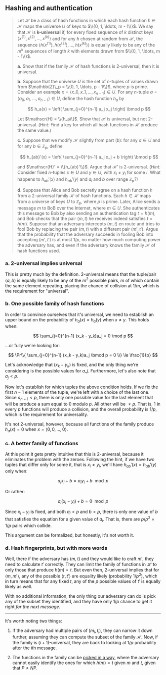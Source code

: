 ## Hashing and authentication

> Let $\mathscr{H}$ be a class of hash functions in which each hash function $h
> \in \mathscr{H}$ maps the universe $U$ of keys to $\\{0, 1, \ldots, m - 1\\}$.
> We say that $\mathscr{H}$ is **k-universal** if, for every fixed sequence of
> $k$ distinct keys $\langle x^{(1)}, x^{(2)}, \ldots, x^{(k)} \rangle$ and for
> any $h$ chosen at random from $\mathscr{H}$, the sequence $\langle h(x^{(1)}),
> h(x^{(2)}), \ldots, h(x^{(k)}) \rangle$ is equally likely to be any of the
> $m^k$ sequences of length $k$ with elements drawn from $\\{0, 1, \ldots, m -
> 1\\}$.
>
> **a.** Show that if the family $\mathscr{H}$ of hash functions is 2-universal,
> then it is universal.
>
> **b.** Suppose that the universe $U$ is the set of $n$-tuples of values drawn
> from $\mathbb{Z}\_p = \\{0, 1, \ldots, p - 1\\}$, where $p$ is prime. Consider
> an example $x = \langle x\_0, x\_1, \ldots, x_{n-1} \rangle \in U$. For
> any $n$-tuple $a = \langle a_0, a_1, \ldots, a_{n-1} \rangle \in U$, define
> the hash function $h_a$ by
>
> $$ h_a(x) = \left( \sum_{j=0}^{n-1} a_j x_j \right) \bmod p $$
>
> Let $\mathscr{H} = \\{h_a\\}$. Show that $\mathscr{H}$ is universal, but not
> 2-universal. (_Hint:_ Find a key for which all hash functions in $\mathscr{H}$
> produce the same value.)
>
> **c.** Suppose that we modify $\mathscr{H}$ slightly from part (b): for any $a
> \in U$ and for any $b \in \mathbb{Z}_p$, define
>
> $$ h_{ab}'(x) = \left( \sum_{j=0}^{n-1} a_j x_j + b \right) \bmod p $$
>
> and $\mathscr{H}' = \\{h_{ab}'\\}$. Argue that $\mathscr{H}'$ is 2-universal.
> (_Hint:_ Consider fixed $n$-tuples $x \in U$ and $y \in U$, with $x_i \ne y_i$
> for some $i$. What happens to $h_{ab}'(x)$ and $h_{ab}'(y)$ and $a_i$ and $b$
> over range $\mathbb{Z}_p$?)
>
> **d.** Suppose that Alice and Bob secretly agree on a hash function $h$ from a
> 2-universal family $\mathscr{H}$ of hash functions. Each $h \in \mathscr{H}$
> maps from a universe of keys $U$ to $\mathbb{Z}_p$, where $p$ is prime. Later,
> Alice sends a message $m$ to BoB over the Internet, where $m \in U$. She
> authenticates this message to Bob by also sending an authentication tag $t =
> h(m)$, and Bob checks that the pair $(m, t)$ he receives indeed satisfies $t =
> h(m)$. Suppose that an adversary intercepts $(m, t)$ en route and tries to
> fool Bob by replacing the pair $(m, t)$ with a different pair $(m', t')$.
> Argue that the probability that the adversary succeeds in fooling Bob into
> accepting $(m', t')$ is at most $1/p$, no matter how much computing power the
> adversary has, and even if the adversary knows the family $\mathscr{H}$ of
> hash functions used.

### a. 2-universal implies universal

This is pretty much by the definition. 2-universal means that the tuple/pair
$\langle a, b \rangle$ is equally likely to be any of the $m^2$ possible pairs,
$m$ of which contain the same element repeating, placing the chance of collision
at $1/m$, which is the requirement for "universal".

### b. One possible family of hash functions

In order to convince ourselves that it's universal, we need to establish an
upper bound on the probability of $h_a(x) = h_a(y)$ when $x \ne y$. This holds
when:

$$ \sum_{j=0}^{n-1} (x_k - y_k)a_j = 0 \mod p $$

...or fully we're looking for:

$$ \Pr\\{ \sum_{j=0}^{n-1} (x_k - y_k)a_j \bmod p = 0 \\} \le \frac{1}{p} $$

Let's acknowledge that $(x_k - y_k)$ is fixed, and the only thing we're
considering is the possible values for $a\_j$. Furthermore, let's also note that
$a_j < p$.

Now let's establish for which tuples the above condition holds. If we fix the
first $n - 1$ elements of the tuple, we're left with a choice of the last one.
Since $a_{n-1} < p$, there is only one possible value for the last element that
will be produce a sum equal to 0 modulo $p$. All other will be $\ne p$. That is,
$1$ in every $p$ functions will produce a collision, and the overall probability
is $1/p$, which is the requirement for universality.

It's not 2-universal, however, because all functions of the family produce
$h_a(x) = 0$ when $x = \langle 0, 0, \ldots, 0 \rangle$.

### c. A better family of functions

At this point it gets pretty intuitive that this is 2-universal, because it
eliminates the problem with the zeroes. Following the hint, if we have two
tuples that differ only for some it, that is $x_i \ne y_i$, we'll have
$h_{ab}'(x) = h_{ab}'(y)$ only when:

$$ a_i x_i + b = a_i y_i + b \mod p $$

Or rather:

$$ a_i (x_i - y_i) + b = 0 \mod p $$

Since $x_i - y_i$ is fixed, and both $a_i < p$ and $b < p$, there is only one
value of $b$ that satisfies the equation for a given value of $a_i$. That is,
there are $p/p^2 = 1/p$ pairs which collide.

This argument can be formalized, but honestly, it's not worth it.

### d. Hash fingerprints, but with more words

Well, there if the adversary has $(m, t)$ and they would like to craft $m'$,
they need to calculate $t'$ correctly. They can limit the family of functions in
$\mathscr{H}$ to only those that produce $h(m) = t$. But even then, 2-universal
implies that for $\langle m, m' \rangle$, any of the possible $\langle t, t'
\rangle$ are equality likely (probability $1/p^2$), which in turn means that for
any fixed $t$, any of the $p$ possible values of $t'$ is equally likely as well.

With no additional information, the only thing our adversary can do is pick any
of the subset they identified, and they have only $1/p$ chance to get it right
_for the next message_.

---

It's worth noting two things:

1. If the adversary had multiple pairs of $(m_i, t_i)$, they can narrow it down
   further, assuming they can compute the subset of the family $\mathscr{H}$.
   Now, if the family is $(i+1)$-universal, they are back to looking at $1/p$
   probability after the $i$th message.

2. The functions in the family can be [picked in a way][one-way-fn], where the
   adversary cannot easily identify the ones for which $h(m) = t$ given $m$ and
   $t$, given that $P \ne NP$.

[one-way-fn]: https://en.wikipedia.org/wiki/One-way_function
